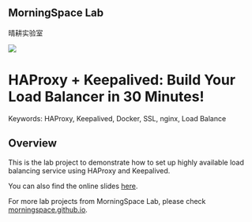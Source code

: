 ## MorningSpace Lab

晴耕实验室

[![](https://morningspace.github.io/assets/images/banner.jpg)](https://morningspace.github.io)

# HAProxy + Keepalived: Build Your Load Balancer in 30 Minutes!

Keywords: HAProxy, Keepalived, Docker, SSL, nginx, Load Balance

## Overview

This is the lab project to demonstrate how to set up highly available load balancing service using HAProxy and Keepalived.

You can also find the online slides [here](https://morningspace.github.io/lab-load-balancing/slides).

For more lab projects from MorningSpace Lab, please check [morningspace.github.io](https://morningspace.github.io).

